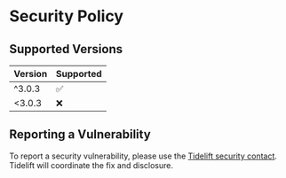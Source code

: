 # Security Policy

## Supported Versions

| Version  | Supported          |
| -------- | ------------------ |
| ^3.0.3   | :white_check_mark: |
| <3.0.3   | :x:                |

## Reporting a Vulnerability

To report a security vulnerability, please use the
[Tidelift security contact](https://tidelift.com/security).
Tidelift will coordinate the fix and disclosure.
